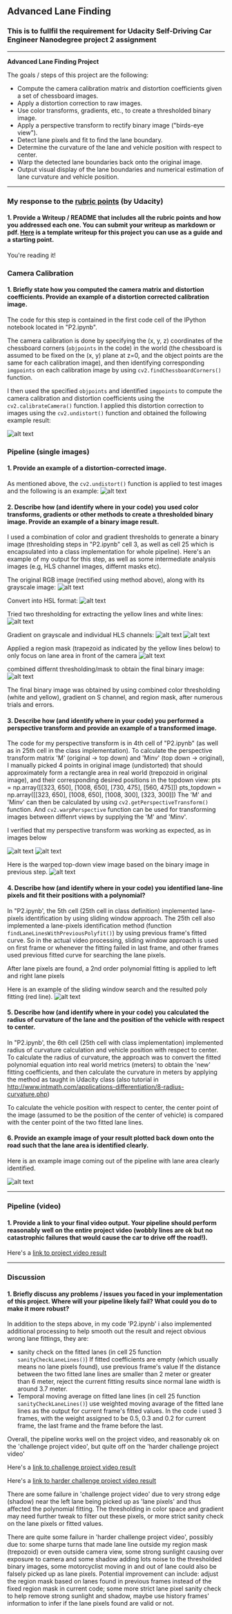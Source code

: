 ## Advanced Lane Finding
### This is to fullfil the requirement for Udacity Self-Driving Car Engineer Nanodegree project 2 assignment

---

**Advanced Lane Finding Project**

The goals / steps of this project are the following:

* Compute the camera calibration matrix and distortion coefficients given a set of chessboard images.
* Apply a distortion correction to raw images.
* Use color transforms, gradients, etc., to create a thresholded binary image.
* Apply a perspective transform to rectify binary image ("birds-eye view").
* Detect lane pixels and fit to find the lane boundary.
* Determine the curvature of the lane and vehicle position with respect to center.
* Warp the detected lane boundaries back onto the original image.
* Output visual display of the lane boundaries and numerical estimation of lane curvature and vehicle position.

[//]: # (Image References)

[image1]: ./output_images/camera_calibration.png "Undistorted_chessboard"
[image2]: ./output_images/camera_calibration_test_image.png "Undistorted_test_image"
[image3]: ./output_images/binary-1.png "Binary Example"
[image4]: ./output_images/binary-2.png "Binary Example"
[image5]: ./output_images/binary-3.png "Binary Example"
[image6]: ./output_images/binary-4.png "Binary Example"
[image7]: ./output_images/binary-5.png "Binary Example"
[image8]: ./output_images/binary-6.png "Binary Example"
[image9]: ./output_images/binary-7.png "Binary Example"
[image10]: ./output_images/Perspective-1.png "Perspective transform Example"
[image11]: ./output_images/Perspective-2.png "Perspective transform Example"
[image12]: ./output_images/Perspective-3.png "Perspective transform Example"
[image13]: ./output_images/Lane_Fitting-2.png "Lane fitting Example"
[image14]: ./output_images/Sample_output.png "Final output"

[video1]: ./output_videos/project_video_output.mp4 "Video"

---

### My response to the [rubric points](https://review.udacity.com/#!/rubrics/571/view) (by Udacity)

#### 1. Provide a Writeup / README that includes all the rubric points and how you addressed each one.  You can submit your writeup as markdown or pdf.  [Here](https://github.com/udacity/CarND-Advanced-Lane-Lines/blob/master/writeup_template.md) is a template writeup for this project you can use as a guide and a starting point.  

You're reading it!

### Camera Calibration

#### 1. Briefly state how you computed the camera matrix and distortion coefficients. Provide an example of a distortion corrected calibration image.

The code for this step is contained in the first code cell of the IPython notebook located in "P2.ipynb".  

The camera calibration is done by specifying the (x, y, z) coordinates of the chessboard corners (`objpoints` in the code) in the world (the chessboard is assumed to be fixed on the (x, y) plane at z=0, and the object points are the same for each calibration image), and then identifying corresponding `imgpoints` on each calibration image by using `cv2.findChessboardCorners()` function.  

I then used the specified `objpoints` and identified `imgpoints` to compute the camera calibration and distortion coefficients using the `cv2.calibrateCamera()` function.  I applied this distortion correction to images using the `cv2.undistort()` function and obtained the following example result: 

![alt text][image1]


### Pipeline (single images)

#### 1. Provide an example of a distortion-corrected image.

As mentioned above, the `cv2.undistort()` function is applied to test images and the following is an example:
![alt text][image2]

#### 2. Describe how (and identify where in your code) you used color transforms, gradients or other methods to create a thresholded binary image.  Provide an example of a binary image result.

I used a combination of color and gradient thresholds to generate a binary image (thresholding steps in "P2.ipynb" cell 3, as well as cell 25 which is encapsulated into a class implementation for whole pipeline).  Here's an example of my output for this step, as well as some intermediate analysis images (e.g, HLS channel images, differnt masks etc).

The original RGB image (rectified using method above), along with its grayscale image:
![alt text][image3]

Convert into HSL format:
![alt text][image4]

Tried two thresholding for extracting the yellow lines and white lines:
![alt text][image5]

Gradient on grayscale and individual HLS channels:
![alt text][image6]
![alt text][image7]

Applied a region mask (trapezoid as indicated by the yellow lines below) to only focus on lane area in front of the camera
![alt text][image8]

combined differnt thresholding/mask to obtain the final binary image:
![alt text][image9]

The final binary image was obtained by using combined color thresholding (white and yellow), gradient on S channel, and region mask, after numerous trials and errors.

#### 3. Describe how (and identify where in your code) you performed a perspective transform and provide an example of a transformed image.

The code for my perspective transform is in 4th cell of "P2.ipynb" (as well as in 25th cell in the class implementation).  To calculate the perspective transform matrix 'M' (original -> top down) and 'Minv' (top down -> original), I manually picked 4 points in original image (undistorted) that should approximately form a rectangle area in real world (trepozoid in original image), and their corresponding desired positions in the topdown view:
pts = np.array([[323, 650], [1008, 650], [730, 475], [560, 475]])
pts_topdown = np.array([[323, 650], [1008, 650], [1008, 300], [323, 300]])
The 'M' and 'Minv' can then be calculated by using `cv2.getPerspectiveTransform()` function. And `cv2.warpPerspective` function can be used for transforming images between diffenrt views by supplying the 'M' and 'Minv'.

I verified that my perspective transform was working as expected, as in images below

![alt text][image10]
![alt text][image11]

Here is the warped top-down view image based on the binary image in previous step.
![alt text][image12]

#### 4. Describe how (and identify where in your code) you identified lane-line pixels and fit their positions with a polynomial?

In "P2.ipynb', the 5th cell (25th cell in class definition) implemented lane-pixels identification by using sliding window approach. The 25th cell also implemented a lane-pixels identification method (function `findLaneLinesWithPreviousPolyfit()`) by using previous frame's fitted curve. So in the actual video processing, sliding window approach is used on first frame or whenever the fitting failed in last frame, and other frames used previous fitted curve for searching the lane pixels.

After lane pixels are found, a 2nd order polynomial fitting is applied to left and right lane pixels 

Here is an example of the sliding window search and the resulted poly fitting (red line).
![alt text][image13]

#### 5. Describe how (and identify where in your code) you calculated the radius of curvature of the lane and the position of the vehicle with respect to center.

In "P2.ipynb', the 6th cell (25th cell with class implementation) implemented radius of curvature calculation and vehicle position with respect to center.
To calculate the radius of curvature, the approach was to convert the fitted polynomial equation into real world metrics (meters) to obtain the 'new' fitting coefficients, and then calculate the curvature in meters by applying the method as taught in Udacity class (also tutorial in http://www.intmath.com/applications-differentiation/8-radius-curvature.php)

To calculate the vehicle position with respect to center, the center point of the image (assumed to be the position of the center of vehicle) is compared with the center point of the two fitted lane lines.



#### 6. Provide an example image of your result plotted back down onto the road such that the lane area is identified clearly.

Here is an example image coming out of the pipeline with lane area clearly identified.

![alt text][image14]

---

### Pipeline (video)

#### 1. Provide a link to your final video output.  Your pipeline should perform reasonably well on the entire project video (wobbly lines are ok but no catastrophic failures that would cause the car to drive off the road!).

Here's a [link to project video result](./output_videos/project_video_output.mp4)

---

### Discussion

#### 1. Briefly discuss any problems / issues you faced in your implementation of this project.  Where will your pipeline likely fail?  What could you do to make it more robust?

In addition to the steps above, in my code 'P2.ipynb' i also implemented additional processing to help smooth out the result and reject obvious wrong lane fittings, they are:
* sanity check on the fitted lanes (in cell 25 function `sanityCheckLaneLines()`)
    If fitted coefficients are empty (which usually means no lane pixels found), use previous frame's value
    If the distance between the two fitted lane lines are smaller than 2 meter or greater than 6 meter, reject the current fitting results since normal lane width is around 3.7 meter.
* Temporal moving average on fitted lane lines (in cell 25 function `sanityCheckLaneLines()`)
    use weighted moving avarage of the fitted lane lines as the output for current frame's fitted values. In the code i used 3 frames, with the weight assigned to be 0.5, 0.3 and 0.2 for current frame, the last frame and the frame before the last.
    
Overall, the pipeline works well on the project video, and reasonably ok on the 'challenge project video', but quite off on the 'harder challenge project video'

Here's a [link to challenge project video result](./output_videos/challenge_video_output.mp4)

Here's a [link to harder challenge project video result](./output_videos/harder_challenge_video_output.mp4)

There are some failure in 'challenge project video' due to very strong edge (shadow) near the left lane being picked up as 'lane pixels' and thus affected the polynomial fitting. The thresholding in color space and gradient may need further tweak to filter out these pixels, or more strict sanity check on the lane pixels or fitted values.

There are quite some failure in 'harder challenge project video', possibly due to: some sharpe turns that made lane line outside my region mask (trepozoid) or even outside camera view, some strong sunlight causing over exposure to camera and some shadow adding lots noise to the thresholded binary images, some motorcyclist moving in and out of lane could also be falsely picked up as lane pixels. Potential improvement can include: adjust the region mask based on lanes found in previous frames instead of the fixed region mask in current code; some more strict lane pixel sanity check to help remove strong sunlight and shadow, maybe use history frames' information to infer if the lane pixels found are valid or not.

